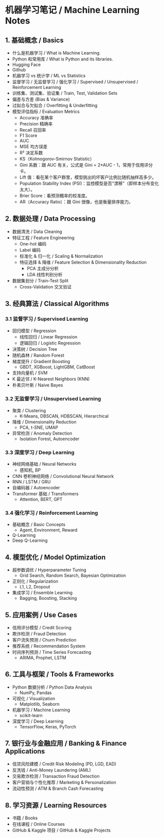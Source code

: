 # 机器学习笔记 / Machine Learning Notes

## 1. 基础概念 / Basics
- 什么是机器学习 / What is Machine Learning. 
- Python 和常用库 / What is Python and its libraries.
- Hugging Face
- Github 
- 机器学习 vs 统计学 / ML vs Statistics
- 监督学习 / 无监督学习 / 强化学习 / Supervised / Unsupervised / Reinforcement Learning
- 训练集、测试集、验证集 / Train, Test, Validation Sets
- 偏差与方差 (Bias & Variance)
- 过拟合与欠拟合 / Overfitting & Underfitting
- 模型评估指标 / Evaluation Metrics
  - Accuracy 准确率
  - Precision 精确率
  - Recall 召回率
  - F1 Score
  - AUC
  - MSE 均方误差
  - R² 决定系数
  - KS（Kolmogorov-Smirnov Statistic）
  - Gini 系数：跟 AUC 有关，公式是 Gini = 2*AUC - 1，常用于信用评分卡。
  - Lift 值：看在某个客户群里，模型挑出的坏客户比例比随机抽样高多少。
  - Population Stability Index (PSI)：监控模型是否“漂移”（即样本分布变化太大）。
  - Brier Score：看预测概率的校准度。
  - AR（Accuracy Ratio）：跟 Gini 很像，也是衡量排序能力。

## 2. 数据处理 / Data Processing
- 数据清洗 / Data Cleaning
- 特征工程 / Feature Engineering
  - One-hot 编码
  - Label 编码
  - 标准化 & 归一化 / Scaling & Normalization
  - 特征选择 & 降维 / Feature Selection & Dimensionality Reduction
    - PCA 主成分分析
    - LDA 线性判别分析
- 数据集划分 / Train-Test Split
  - Cross-Validation 交叉验证

## 3. 经典算法 / Classical Algorithms

### 3.1 监督学习 / Supervised Learning
- 回归模型 / Regression
  - 线性回归 / Linear Regression
  - 逻辑回归 / Logistic Regression
- 决策树 / Decision Tree
- 随机森林 / Random Forest
- 梯度提升 / Gradient Boosting
  - GBDT, XGBoost, LightGBM, CatBoost
- 支持向量机 / SVM
- K 最近邻 / K-Nearest Neighbors (KNN)
- 朴素贝叶斯 / Naive Bayes

### 3.2 无监督学习 / Unsupervised Learning
- 聚类 / Clustering
  - K-Means, DBSCAN, HDBSCAN, Hierarchical
- 降维 / Dimensionality Reduction
  - PCA, t-SNE, UMAP
- 异常检测 / Anomaly Detection
  - Isolation Forest, Autoencoder

### 3.3 深度学习 / Deep Learning
- 神经网络基础 / Neural Networks
  - 感知机, BP
- CNN 卷积神经网络 / Convolutional Neural Network
- RNN / LSTM / GRU
- 自编码器 / Autoencoder
- Transformer 基础 / Transformers
  - Attention, BERT, GPT

### 3.4 强化学习 / Reinforcement Learning
- 基础概念 / Basic Concepts
  - Agent, Environment, Reward
- Q-Learning
- Deep Q-Learning

## 4. 模型优化 / Model Optimization
- 超参数调优 / Hyperparameter Tuning
  - Grid Search, Random Search, Bayesian Optimization
- 正则化 / Regularization
  - L1, L2, Dropout
- 集成学习 / Ensemble Learning
  - Bagging, Boosting, Stacking

## 5. 应用案例 / Use Cases
- 信用评分模型 / Credit Scoring
- 欺诈检测 / Fraud Detection
- 客户流失预测 / Churn Prediction
- 推荐系统 / Recommendation System
- 时间序列预测 / Time Series Forecasting
  - ARIMA, Prophet, LSTM

## 6. 工具与框架 / Tools & Frameworks
- Python 数据分析 / Python Data Analysis
  - NumPy, Pandas
- 可视化 / Visualization
  - Matplotlib, Seaborn
- 机器学习 / Machine Learning
  - scikit-learn
- 深度学习 / Deep Learning
  - TensorFlow, Keras, PyTorch

## 7. 银行业与金融应用 / Banking & Finance Applications
- 信贷风险建模 / Credit Risk Modeling (PD, LGD, EAD)
- 反洗钱 / Anti-Money Laundering (AML)
- 交易欺诈检测 / Transaction Fraud Detection
- 客户营销与个性化推荐 / Marketing & Personalization
- 流动性预测 / ATM & Branch Cash Forecasting

## 8. 学习资源 / Learning Resources
- 书籍 / Books
- 在线课程 / Online Courses
- GitHub & Kaggle 项目 / GitHub & Kaggle Projects
